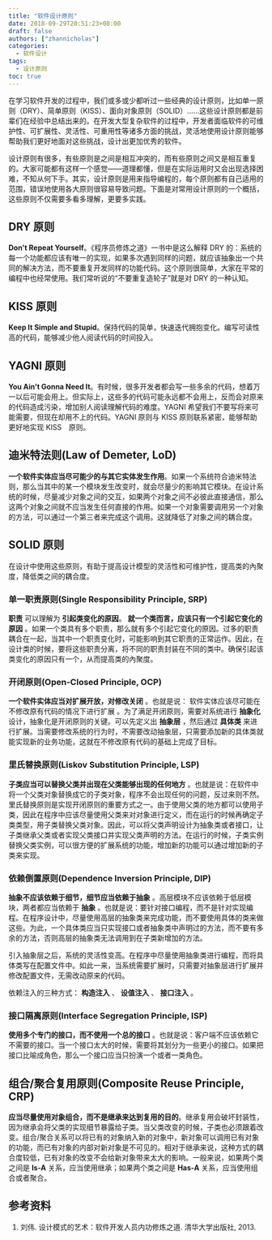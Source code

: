 ```yaml
---
title: "软件设计原则"
date: 2018-09-29T20:51:23+08:00
draft: false
authors: ["zhannicholas"]
categories:
  - 软件设计
tags:
  - 设计原则
toc: true
---
```


在学习软件开发的过程中，我们或多或少都听过一些经典的设计原则，比如单一原则（DRY）、简单原则（KISS）、面向对象原则（SOLID）……这些设计原则都是前辈们在经验中总结出来的。在开发大型复杂软件的过程中，开发者面临软件的可维护性、可扩展性、灵活性、可重用性等诸多方面的挑战，灵活地使用设计原则能够帮助我们更好地面对这些挑战，设计出更加优秀的软件。

设计原则有很多，有些原则是之间是相互冲突的，而有些原则之间又是相互重复的。大家可能都有这样一个感觉——道理都懂，但是在实际运用时又会出现选择困难，不知从何下手。其实，设计原则是用来指导编程的，每个原则都有自己适用的范围，错误地使用各大原则很容易导致问题。下面是对常用设计原则的一个概括，这些原则不仅需要多看多理解，更要多实践。

## DRY 原则

**Don't Repeat Yourself**。《程序员修炼之道》一书中是这么解释 DRY 的：系统的每一个功能都应该有唯一的实现，如果多次遇到同样的问题，就应该抽象出一个共同的解决方法，而不要重复开发同样的功能代码。这个原则很简单，大家在平常的编程中也经常使用。我们常听说的“不要重复造轮子”就是对 DRY 的一种认知。

## KISS 原则

**Keep It Simple and Stupid**。保持代码的简单，快速迭代拥抱变化。编写可读性高的代码，能够减少他人阅读代码的时间投入。

## YAGNI 原则

**You Ain’t Gonna Need It**。有时候，很多开发者都会写一些多余的代码，想着万一以后可能会用上。但实际上，这些多的代码可能永远都不会用上，反而会对原来的代码造成污染，增加别人阅读理解代码的难度。YAGNI 希望我们不要写将来可能需要，但现在却用不上的代码。YAGNI 原则与 KISS 原则联系紧密，能够帮助更好地实现 KISS　原则。

## 迪米特法则(Law of Demeter, LoD)

**一个软件实体应当尽可能少的与其它实体发生作用**。如果一个系统符合迪米特法则，那么当其中的某一个模块发生改变时，就会尽量少的影响其它模块。在设计系统的时候，尽量减少对象之间的交互，如果两个对象之间不必彼此直接通信，那么这两个对象之间就不应当发生任何直接的作用。如果一个对象需要调用另一个对象的方法，可以通过一个第三者来完成这个调用。这就降低了对象之间的耦合度。

## SOLID 原则

在设计中使用这些原则，有助于提高设计模型的灵活性和可维护性，提高类的內聚度，降低类之间的耦合度。

### 单一职责原则(Single Responsibility Principle, SRP)

**职责** 可以理解为 **引起类变化的原因**。 **就一个类而言，应该只有一个引起它变化的原因** 。如果一个类具有多个职责，那么就有多个引起它变化的原因。过多的职责耦合在一起，当其中一个职责变化时，可能影响到其它职责的正常运作。因此，在设计类的时候，要将这些职责分离，将不同的职责封装在不同的类中。确保引起该类变化的原因只有一个，从而提高类的內聚度。

### 开闭原则(Open-Closed Principle, OCP)

**一个软件实体应当对扩展开放，对修改关闭** 。也就是说： 软件实体应该尽可能在不修改原有代码的情况下进行扩展 。为了满足开闭原则，需要对系统进行 **抽象化** 设计，抽象化是开闭原则的关键。可以先定义出 **抽象层** ，然后通过 **具体类** 来进行扩展。当需要修改系统的行为时，不需要改动抽象层，只需要添加新的具体类就能实现新的业务功能，这就在不修改原有代码的基础上完成了目标。

### 里氏替换原则(Liskov Substitution Principle, LSP)

**子类应当可以替换父类并出现在父类能够出现的任何地方** 。也就是说：在软件中将一个父类对象替换成它的子类对象，程序不会出现任何的问题，反过来则不然。里氏替换原则是实现开闭原则的重要方式之一。由于使用父类的地方都可以使用子类，因此在程序中应该尽量使用父类来对对象进行定义，而在运行的时候再确定子类类型，用子类替换父类对象。因此，可以将父类声明设计为抽象类或者接口，让子类继承父类或者实现父类接口并实现父类声明的方法。在运行的时候，子类实例替换父类实例，可以很方便的扩展系统的功能，增加新的功能可以通过增加新的子类来实现。

### 依赖倒置原则(Dependence Inversion Principle, DIP)

**抽象不应该依赖于细节，细节应当依赖于抽象** 。高层模块不应该依赖于低层模块，两者都应当依赖于 **抽象** 。也就是说：要针对接口编程，而不是针对实现编程。在程序设计中，尽量使用高层的抽象类来完成功能，而不要使用具体的类来做这些。为此，一个具体类应当只实现接口或者抽象类中声明过的方法，而不要有多余的方法，否则高层的抽象类无法调用到在子类新增加的方法。

引入抽象层之后，系统的灵活性变高。在程序中尽量使用抽象类进行编程，而将具体类写在配置文件中。如此一来，当系统需要扩展时，只需要对抽象层进行扩展并修改配置文件，无需改动原来的代码。

依赖注入的三种方式： **构造注入** 、 **设值注入** 、 **接口注入** 。

### 接口隔离原则(Interface Segregation Principle, ISP)

**使用多个专门的接口，而不使用一个总的接口** 。也就是说：客户端不应该依赖它不需要的接口。当一个接口太大的时候，需要将其划分为一些更小的接口。如果把接口比喻成角色，那么一个接口应当只扮演一个或者一类角色。

## 组合/聚合复用原则(Composite Reuse Principle, CRP)

**应当尽量使用对象组合，而不是继承来达到复用的目的**。继承复用会破坏封装性，因为继承会将父类的实现细节暴露给子类。当父类改变的时候，子类也必须跟着改变。组合/聚合关系可以将已有的对象纳入新的对象中，新对象可以调用已有对象的功能，而已有对象的内部对新对象是不可见的。相对于继承来说，这种方式的耦合度较低，已有对象的改变不会给新对象带来太大的影响。一般来说，如果两个类之间是 **Is-A** 关系，应当使用继承；如果两个类之间是 **Has-A** 关系，应当使用组合或者聚合。

## 参考资料

1. 刘伟. 设计模式的艺术：软件开发人员内功修炼之道. 清华大学出版社, 2013.